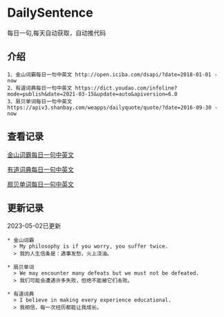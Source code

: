 # DailySentence

每日一句,每天自动获取，自动推代码

## 介绍

```
1、金山词霸每日一句中英文 http://open.iciba.com/dsapi/?date=2018-01-01 - now
2、有道词典每日一句中英文 https://dict.youdao.com/infoline?mode=publish&date=2021-03-15&update=auto&apiversion=6.0
3、扇贝单词每日一句中英文 https://apiv3.shanbay.com/weapps/dailyquote/quote/?date=2016-09-30 - now
```

## 查看记录

[金山词霸每日一句中英文](./data/iciba/)

[有道词典每日一句中英文](./data/youdao/)

[扇贝单词每日一句中英文](./data/shanbay/)

## 更新记录
2023-05-02已更新 
```
* 金山词霸
  > My philosophy is if you worry, you suffer twice.
  > 我的人生信条是：遇事发愁，火上浇油。

* 扇贝单词
  > We may encounter many defeats but we must not be defeated.
  > 我们可能会遭遇许多失败，但绝不能被它们击败。

* 有道词典
  > I believe in making every experience educational.
  > 我相信，每一次经历都能让我成长。

```
